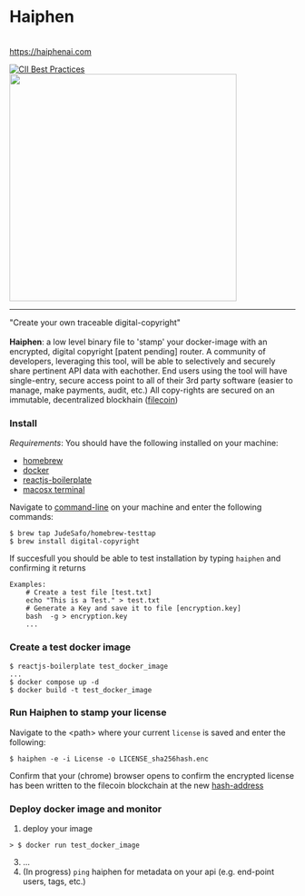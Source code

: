 # Haiphen 
<br>https://haiphenai.com<br> 

[![CII Best Practices](https://bestpractices.coreinfrastructure.org/projects/569/badge)](https://bestpractices.coreinfrastructure.org/projects/569)<br>
<img src="https://github.com/JudeSafo/digital-copyright/blob/master/logo/Snip20210901_8.png" width="400">

----
"Create your own traceable digital-copyright"<br><br>
**Haiphen**: a low level binary file to 'stamp' your docker-image with an encrypted, digital copyright \[patent pending\] router. A community of developers, leveraging this tool, will be able to selectively and securely share pertinent API data with eachother. End users using the tool will have single-entry, secure access point to all of their 3rd party software (easier to manage, make payments, audit, etc.) All copy-rights are secured on an immutable, decentralized blockhain ([filecoin](https://filecoin.io/))   
   

### Install <a name="install"></a>
*_Requirements_*: You should have the following installed on your machine:
- [homebrew](https://brew.sh/) 
- [docker](https://www.docker.com/get-started)
- [reactjs-boilerplate](https://www.npmjs.com/package/reactjs-boilerplate)
- [macosx terminal](https://github.com/sickcodes/Docker-OSX) <br>

Navigate to [command-line](https://support.apple.com/guide/terminal/open-or-quit-terminal-apd5265185d-f365-44cb-8b09-71a064a42125/mac) on your machine and enter the following commands:<br>
```
$ brew tap JudeSafo/homebrew-testtap
$ brew install digital-copyright
```
If succesfull you should be able to test installation by typing `haiphen` and confirming it returns

```
Examples:
    # Create a test file [test.txt]
    echo "This is a Test." > test.txt
    # Generate a Key and save it to file [encryption.key]
    bash  -g > encryption.key
    ...
```
### Create a test docker image <a name="create_docker_image"></a>
```
$ reactjs-boilerplate test_docker_image
...
$ docker compose up -d
$ docker build -t test_docker_image

```
### Run Haiphen to stamp your license <a name="stamp_haiphen_license"></a>

Navigate to the \<path\> where your current `license` is saved and enter the following:
```
$ haiphen -e -i License -o LICENSE_sha256hash.enc
```
Confirm that your (chrome) browser opens to confirm the encrypted license has been written to the filecoin blockchain at the new [hash-address](/https://ipfs.infura.io/ipfs/) 

### Deploy docker image and monitor <a name="deploy_docker"></a>
1. deploy your image
```
> $ docker run test_docker_image
```
3. ...
4. (In progress) `ping` haiphen for metadata on your api (e.g. end-point users, tags, etc.)
